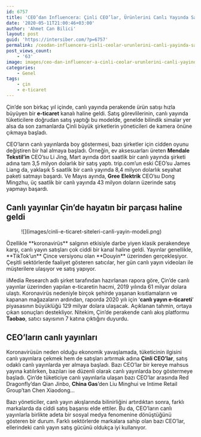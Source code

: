```yaml
---
id: 6757
title: 'CEO’dan Influencera: Çinli CEO’lar, Ürünlerini Canlı Yayında Satarak Milyonlar Kazanıyor'
date: '2020-05-11T21:00:46+03:00'
author: 'Ahmet Can Bilici'
layout: post
guid: 'https://intersiber.com/?p=6757'
permalink: /ceodan-influencera-cinli-ceolar-urunlerini-canli-yayinda-satarak-milyonlar-kazaniyor/
post_views_count:
    - '63'
image: images/ceo-dan-influencer-a-cinli-ceolar-urunlerini-canli-yayinda-satarak-milyonlar-kazaniyor.png
categories:
    - Genel
tags:
    - çin
    - e-ticaret
---
```


Çin’de son birkaç yıl içinde, canlı yayında perakende ürün satışı hızla büyüyen bir **e-ticaret** kanalı haline geldi. Satış görevlilerinin, canlı yayında tüketicilere doğrudan satış yaptığı bu modelde, genelde bilindik simalar yer alsa da son zamanlarda Çinli büyük şirketlerin yöneticileri de kamera önüne çıkmaya başladı.

CEO’ların canlı yayınlarda boy göstermesi, bazı şirketler için cidden oyunu değiştiren bir hal almaya başladı. Örneğin, ev aksesuarları üreten **Mendale** **Tekstil’in** CEO’su Li Jing, Mart ayında dört saatlik bir canlı yayında şirketi adına tam 3,5 milyon dolarlık bir satış yaptı. trip.com’un eski CEO’su James Liang da, yaklaşık 5 saatlik bir canlı yayında 8,4 milyon dolarlık seyahat paketi satmayı başardı. Ve Mayıs ayında, **Gree** **Elektrik** CEO’su Dong Mingzhu, üç saatlik bir canlı yayında 43 milyon doların üzerinde satış yapmayı başardı.

## Canlı yayınlar Çin’de hayatın bir parçası haline geldi

<figure class="wp-block-image size-large">![](images/cinli-e-ticaret-siteleri-canli-yayin-modeli.png)</figure>Özellikle **koronavirüs** salgının etkisiyle darbe yiyen klasik perakendeye karşı, canlı yayın satışları çok ciddi bir kanal haline geldi. Yayınlar genellikle, **TikTok’un** Çince versiyonu olan **Douyin** üzerinden gerçekleşiyor. Çeşitli sektörlerde faaliyet gösteren satıcılar, her gün canlı yayın videoları ile müşterilere ulaşıyor ve satış yapıyor.

iiMedia Research adlı şirket tarafından hazırlanan rapora göre, Çin’de canlı yayınlar üzerinden yapılan e-ticaretin hacmi, 2019 yılında 61 milyar dolara ulaştı. Koronavirüs nedeniyle birçok şehirde yaşanan kısıtlamaların ve kapanan mağazaların ardından, raporda 2020 yılı için ‘**canlı yayın e-ticareti**’ piyasasının büyüklüğü 129 milyar dolara ulaşacak. Açıklanan tahmin, ortaya çıkan sonuçları destekliyor. Nitekim, Çin’de perakende canlı akış platformu **Taobao**, satıcı sayısının 7 katına çıktığını duyurdu.

## CEO’ların canlı yayınları

Koronavirüsün neden olduğu ekonomik yavaşlamada, tüketicinin ilgisini canlı yayınlara çekmek hem de satışları artırmak adına **Çinli CEO’lar**, satış odaklı canlı yayınlarda yer almaya başladı. Bazı CEO’lar bir kereye mahsus yayına katılırken, bazıları ise düzenli olarak canlı yayınlarda boy göstermeye başladı. Çin’de tüketiciye canlı yayınlarla ulaşan bazı CEO’lar arasında Red Dragonfly’dan Qian Jinbo, **China Gas**’den Liu Minghui ve Intime Retail Group’tan Chen Xiaodong…

Bazı yöneticiler, canlı yayın akışlarında bilinirliğini artırdıktan sonra, farklı markalarda da ciddi satış başarısı elde ettiler. Bu da, CEO’ların canlı yayınlarla birlikte adeta bir sosyal medya fenomenine dönüştüğünü gösteren bir durum. Farklı sektörlerde markalara sahip olan bazı CEO’lar, ellerindeki canlı yayın satış gücünü oldukça iyi kullanıyor.
